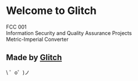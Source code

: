 Welcome to Glitch
=================

FCC 001<br/>
Information Security and Quality Assurance Projects<br/>
Metric-Imperial Converter<br/>

Made by [Glitch](https://glitch.com/)
-------------------

\ ゜o゜)ノ

